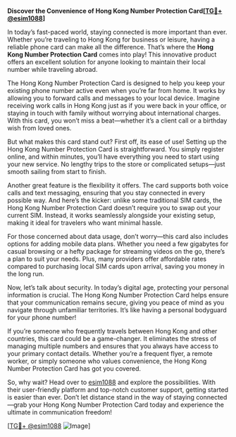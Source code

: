 **Discover the Convenience of Hong Kong Number Protection Card[[TG💪+ @esim1088](https://t.me/s/esim1088)]**

In today’s fast-paced world, staying connected is more important than ever. Whether you’re traveling to Hong Kong for business or leisure, having a reliable phone card can make all the difference. That’s where the **Hong Kong Number Protection Card** comes into play! This innovative product offers an excellent solution for anyone looking to maintain their local number while traveling abroad.

The Hong Kong Number Protection Card is designed to help you keep your existing phone number active even when you’re far from home. It works by allowing you to forward calls and messages to your local device. Imagine receiving work calls in Hong Kong just as if you were back in your office, or staying in touch with family without worrying about international charges. With this card, you won’t miss a beat—whether it’s a client call or a birthday wish from loved ones.

But what makes this card stand out? First off, its ease of use! Setting up the Hong Kong Number Protection Card is straightforward. You simply register online, and within minutes, you’ll have everything you need to start using your new service. No lengthy trips to the store or complicated setups—just smooth sailing from start to finish.

Another great feature is the flexibility it offers. The card supports both voice calls and text messaging, ensuring that you stay connected in every possible way. And here’s the kicker: unlike some traditional SIM cards, the Hong Kong Number Protection Card doesn’t require you to swap out your current SIM. Instead, it works seamlessly alongside your existing setup, making it ideal for travelers who want minimal hassle.

For those concerned about data usage, don’t worry—this card also includes options for adding mobile data plans. Whether you need a few gigabytes for casual browsing or a hefty package for streaming videos on the go, there’s a plan to suit your needs. Plus, many providers offer affordable rates compared to purchasing local SIM cards upon arrival, saving you money in the long run.

Now, let’s talk about security. In today’s digital age, protecting your personal information is crucial. The Hong Kong Number Protection Card helps ensure that your communication remains secure, giving you peace of mind as you navigate through unfamiliar territories. It’s like having a personal bodyguard for your phone number!

If you’re someone who frequently travels between Hong Kong and other countries, this card could be a game-changer. It eliminates the stress of managing multiple numbers and ensures that you always have access to your primary contact details. Whether you’re a frequent flyer, a remote worker, or simply someone who values convenience, the Hong Kong Number Protection Card has got you covered.

So, why wait? Head over to [esim1088](https://t.me/s/esim1088) and explore the possibilities. With their user-friendly platform and top-notch customer support, getting started is easier than ever. Don’t let distance stand in the way of staying connected—grab your Hong Kong Number Protection Card today and experience the ultimate in communication freedom!

[[TG💪+ @esim1088](https://t.me/s/esim1088) ![Image](https://i.postimg.cc/Y0z9fWf4/image.png)]